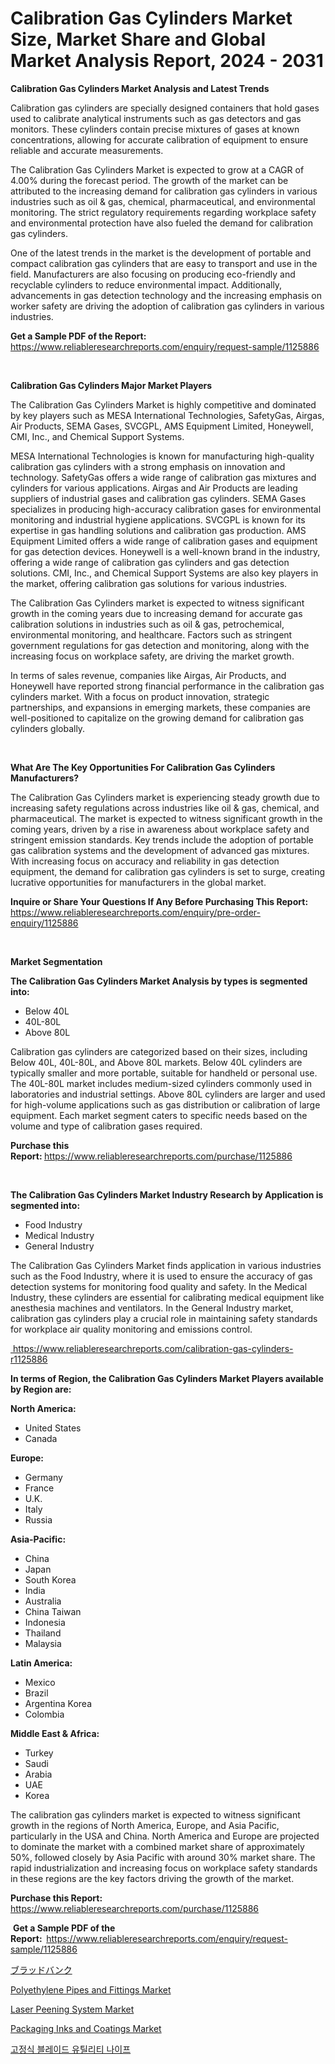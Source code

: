 <p><h1>Calibration Gas Cylinders Market Size, Market Share and Global Market Analysis Report, 2024 - 2031</h1></p><p><strong>Calibration Gas Cylinders Market Analysis and Latest Trends</strong></p>
<p><p>Calibration gas cylinders are specially designed containers that hold gases used to calibrate analytical instruments such as gas detectors and gas monitors. These cylinders contain precise mixtures of gases at known concentrations, allowing for accurate calibration of equipment to ensure reliable and accurate measurements.</p><p>The Calibration Gas Cylinders Market is expected to grow at a CAGR of 4.00% during the forecast period. The growth of the market can be attributed to the increasing demand for calibration gas cylinders in various industries such as oil & gas, chemical, pharmaceutical, and environmental monitoring. The strict regulatory requirements regarding workplace safety and environmental protection have also fueled the demand for calibration gas cylinders.</p><p>One of the latest trends in the market is the development of portable and compact calibration gas cylinders that are easy to transport and use in the field. Manufacturers are also focusing on producing eco-friendly and recyclable cylinders to reduce environmental impact. Additionally, advancements in gas detection technology and the increasing emphasis on worker safety are driving the adoption of calibration gas cylinders in various industries.</p></p>
<p><strong>Get a Sample PDF of the Report:&nbsp;</strong> <a href="https://www.reliableresearchreports.com/enquiry/request-sample/1125886">https://www.reliableresearchreports.com/enquiry/request-sample/1125886</a></p>
<p>&nbsp;</p>
<p><strong>Calibration Gas Cylinders Major Market Players</strong></p>
<p><p>The Calibration Gas Cylinders Market is highly competitive and dominated by key players such as MESA International Technologies, SafetyGas, Airgas, Air Products, SEMA Gases, SVCGPL, AMS Equipment Limited, Honeywell, CMI, Inc., and Chemical Support Systems.</p><p>MESA International Technologies is known for manufacturing high-quality calibration gas cylinders with a strong emphasis on innovation and technology. SafetyGas offers a wide range of calibration gas mixtures and cylinders for various applications. Airgas and Air Products are leading suppliers of industrial gases and calibration gas cylinders. SEMA Gases specializes in producing high-accuracy calibration gases for environmental monitoring and industrial hygiene applications. SVCGPL is known for its expertise in gas handling solutions and calibration gas production. AMS Equipment Limited offers a wide range of calibration gases and equipment for gas detection devices. Honeywell is a well-known brand in the industry, offering a wide range of calibration gas cylinders and gas detection solutions. CMI, Inc., and Chemical Support Systems are also key players in the market, offering calibration gas solutions for various industries.</p><p>The Calibration Gas Cylinders market is expected to witness significant growth in the coming years due to increasing demand for accurate gas calibration solutions in industries such as oil & gas, petrochemical, environmental monitoring, and healthcare. Factors such as stringent government regulations for gas detection and monitoring, along with the increasing focus on workplace safety, are driving the market growth.</p><p>In terms of sales revenue, companies like Airgas, Air Products, and Honeywell have reported strong financial performance in the calibration gas cylinders market. With a focus on product innovation, strategic partnerships, and expansions in emerging markets, these companies are well-positioned to capitalize on the growing demand for calibration gas cylinders globally.</p></p>
<p>&nbsp;</p>
<p><strong>What Are The Key Opportunities For Calibration Gas Cylinders Manufacturers?</strong></p>
<p><p>The Calibration Gas Cylinders market is experiencing steady growth due to increasing safety regulations across industries like oil & gas, chemical, and pharmaceutical. The market is expected to witness significant growth in the coming years, driven by a rise in awareness about workplace safety and stringent emission standards. Key trends include the adoption of portable gas calibration systems and the development of advanced gas mixtures. With increasing focus on accuracy and reliability in gas detection equipment, the demand for calibration gas cylinders is set to surge, creating lucrative opportunities for manufacturers in the global market.</p></p>
<p><strong>Inquire or Share Your Questions If Any Before Purchasing This Report:</strong> <a href="https://www.reliableresearchreports.com/enquiry/pre-order-enquiry/1125886">https://www.reliableresearchreports.com/enquiry/pre-order-enquiry/1125886</a></p>
<p>&nbsp;</p>
<p><strong>Market Segmentation</strong></p>
<p><strong>The Calibration Gas Cylinders Market Analysis by types is segmented into:</strong></p>
<p><ul><li>Below 40L</li><li>40L-80L</li><li>Above 80L</li></ul></p>
<p><p>Calibration gas cylinders are categorized based on their sizes, including Below 40L, 40L-80L, and Above 80L markets. Below 40L cylinders are typically smaller and more portable, suitable for handheld or personal use. The 40L-80L market includes medium-sized cylinders commonly used in laboratories and industrial settings. Above 80L cylinders are larger and used for high-volume applications such as gas distribution or calibration of large equipment. Each market segment caters to specific needs based on the volume and type of calibration gases required.</p></p>
<p><strong>Purchase this Report:&nbsp;</strong><a href="https://www.reliableresearchreports.com/purchase/1125886">https://www.reliableresearchreports.com/purchase/1125886</a></p>
<p>&nbsp;</p>
<p><strong>The Calibration Gas Cylinders Market Industry Research by Application is segmented into:</strong></p>
<p><ul><li>Food Industry</li><li>Medical Industry</li><li>General Industry</li></ul></p>
<p><p>The Calibration Gas Cylinders Market finds application in various industries such as the Food Industry, where it is used to ensure the accuracy of gas detection systems for monitoring food quality and safety. In the Medical Industry, these cylinders are essential for calibrating medical equipment like anesthesia machines and ventilators. In the General Industry market, calibration gas cylinders play a crucial role in maintaining safety standards for workplace air quality monitoring and emissions control.</p></p>
<p><a href="https://www.reliableresearchreports.com/calibration-gas-cylinders-r1125886">&nbsp;https://www.reliableresearchreports.com/calibration-gas-cylinders-r1125886</a></p>
<p><strong>In terms of Region, the Calibration Gas Cylinders Market Players available by Region are:</strong></p>
<p>
    <p> <strong> North America: </strong>
        <ul>
            <li>United States</li>
            <li>Canada</li>
        </ul>
        </p> 
    <p> <strong> Europe: </strong>
        <ul>
            <li>Germany</li>
            <li>France</li>
            <li>U.K.</li>
            <li>Italy</li>
            <li>Russia</li>
        </ul>
        </p> 
    <p> <strong> Asia-Pacific: </strong>
        <ul>
            <li>China</li>
            <li>Japan</li>
            <li>South Korea</li>
            <li>India</li>
            <li>Australia</li>
            <li>China Taiwan</li>
            <li>Indonesia</li>
            <li>Thailand</li>
            <li>Malaysia</li>
        </ul>
        </p> 
    <p> <strong> Latin America: </strong>
        <ul>
            <li>Mexico</li>
            <li>Brazil</li>
            <li>Argentina Korea</li>
            <li>Colombia</li>
        </ul>
        </p> 
    <p> <strong> Middle East & Africa: </strong>
        <ul>
            <li>Turkey</li>
            <li>Saudi</li>
            <li>Arabia</li>
            <li>UAE</li>
            <li>Korea</li>
        </ul>
    </p>
    </p>
<p><p>The calibration gas cylinders market is expected to witness significant growth in the regions of North America, Europe, and Asia Pacific, particularly in the USA and China. North America and Europe are projected to dominate the market with a combined market share of approximately 50%, followed closely by Asia Pacific with around 30% market share. The rapid industrialization and increasing focus on workplace safety standards in these regions are the key factors driving the growth of the market.</p></p>
<p><strong>Purchase this Report: </strong><a href="https://www.reliableresearchreports.com/purchase/1125886">https://www.reliableresearchreports.com/purchase/1125886</a></p>
<p>&nbsp;<strong>Get a Sample PDF of the Report:&nbsp;&nbsp;</strong><a href="https://www.reliableresearchreports.com/enquiry/request-sample/1125886">https://www.reliableresearchreports.com/enquiry/request-sample/1125886</a></p>
<p><strong></strong></p>
<p><p><a href="https://github.com/bucuel854722/Market-Research-Report-List-1/blob/main/608518921102.md">ブラッドバンク</a></p><p><a href="https://sore-arch-6db.notion.site/Polyethylene-Pipes-and-Fittings-Market-Size-and-Examines-its-Market-Scope-with-a-Primary-Focus-on--5758c548aae54b1386be952841f93f8a">Polyethylene Pipes and Fittings Market</a></p><p><a href="https://github.com/fiixsa/Market-Research-Report-List-2/blob/main/laser-peening-system-market.md">Laser Peening System Market</a></p><p><a href="https://issuu.com/reportprime-2/docs/packaging-inks-and-coatings-market-size-2030.pptx">Packaging Inks and Coatings Market</a></p><p><a href="https://github.com/khytkeqagplkzqvh/Market-Research-Report-List-1/blob/main/909933619670.md">고정식 블레이드 유틸리티 나이프</a></p></p>
